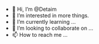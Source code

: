 - 👋 Hi, I’m @Detaim
- 👀 I’m interested in more things.
- 🌱 I’m currently learning ...
- 💞️ I’m looking to collaborate on ...
- 📫 How to reach me ...

<!---
Detaim/Detaim is a ✨ special ✨ repository because its `README.md` (this file) appears on your GitHub profile.
You can click the Preview link to take a look at your changes.
--->
